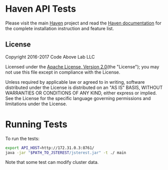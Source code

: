 # Haven API Tests #

Please visit the main [Haven](https://github.com/codeabovelab/haven-platform) project and read the [Haven documentation](https://github.com/codeabovelab/haven-platform/blob/master/README.md) for the complete installation instruction and feature list.

## License

Copyright 2016-2017 Code Above Lab LLC

Licensed under the [Apache License, Version 2.0](http://www.apache.org/licenses/LICENSE-2.0)(the "License");
you may not use this file except in compliance with the License.

Unless required by applicable law or agreed to in writing, software
distributed under the License is distributed on an "AS IS" BASIS,
WITHOUT WARRANTIES OR CONDITIONS OF ANY KIND, either express or implied.
See the License for the specific language governing permissions and
limitations under the License.

# Running Tests

To run the tests:

```sh
export API_HOST=http://172.31.0.3:8761/ 
java -jar "$PATH_TO_JSTEREST/jsterest.jar" -t ./ main
```

Note that some test can modify cluster data. 
